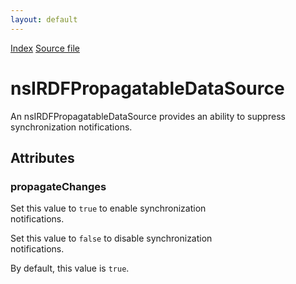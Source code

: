 ```yaml
---
layout: default
---
```

<div id='links'><a href="../index.html">Index</a>
<a href="http://dxr.mozilla.org/mozilla-central/source/rdf/base/nsIRDFPropagatableDataSource.idl">Source file</a>
</div>

# nsIRDFPropagatableDataSource #
  
An nsIRDFPropagatableDataSource provides an ability to suppress  
synchronization notifications.  
  

## Attributes ##

### propagateChanges ###
  
Set this value to <code>true</code> to enable synchronization  
notifications.  
  
Set this value to <code>false</code> to disable synchronization  
notifications.  
  
By default, this value is <code>true</code>.  
  
